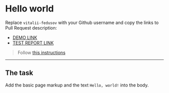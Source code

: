 # Hello world
Replace `vitalii-fedusov` with your Github username and copy the links to Pull Request description:
- [DEMO LINK](https://vitalii-fedusov.github.io/layout_hello-world/)
- [TEST REPORT LINK](https://vitalii-fedusov.github.io/layout_hello-world/report/html_report/)

> Follow [this instructions](https://mate-academy.github.io/layout_task-guideline/#how-to-solve-the-layout-tasks-on-github)
___

## The task 
Add the basic page markup and the text `Hello, world!` into the body.
